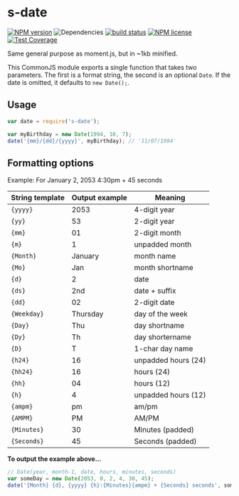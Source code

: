 # s-date
[![NPM version](https://img.shields.io/npm/v/s-date.svg)](https://www.npmjs.com/package/s-date) ![Dependencies](https://img.shields.io/david/sebastiansandqvist/s-date.svg) [![build status](http://img.shields.io/travis/sebastiansandqvist/s-date.svg)](https://travis-ci.org/sebastiansandqvist/s-date) [![NPM license](https://img.shields.io/npm/l/s-date.svg)](https://www.npmjs.com/package/s-date) [![Test Coverage](https://codeclimate.com/github/sebastiansandqvist/s-date/badges/coverage.svg)](https://codeclimate.com/github/sebastiansandqvist/s-date/coverage)

Same general purpose as moment.js, but in ~1kb minified.

This CommonJS module exports a single function that takes two parameters. The first is a format string, the second is an optional `Date`. If the date is omitted, it defaults to `new Date();`.

## Usage
```javascript
var date = require('s-date');

var myBirthday = new Date(1994, 10, 7);
date('{mm}/{dd}/{yyyy}', myBirthday); // '11/07/1994'
```

## Formatting options

Example: For January 2, 2053 4:30pm + 45 seconds

| String template | Output example | Meaning             |
| --------------- | -------------- | ------------------- |
| `{yyyy}`        | 2053           | 4-digit year        |
| `{yy}`          | 53             | 2-digit year        |
| `{mm}`          | 01             | 2-digit month       |
| `{m}`           | 1              | unpadded month      |
| `{Month}`       | January        | month name          |
| `{Mo}`          | Jan            | month shortname     |
| `{d}`           | 2              | date                |
| `{ds}`          | 2nd            | date + suffix       |
| `{dd}`          | 02             | 2-digit date        |
| `{Weekday}`     | Thursday       | day of the week     |
| `{Day}`         | Thu            | day shortname       |
| `{Dy}`          | Th             | day shortername     |
| `{D}`           | T              | 1-char day name     |
| `{h24}`         | 16             | unpadded hours (24) |
| `{hh24}`        | 16             | hours (24)          |
| `{hh}`          | 04             | hours (12)          |
| `{h}`           | 4              | unpadded hours (12) |
| `{ampm}`        | pm             | am/pm               |
| `{AMPM}`        | PM             | AM/PM               |
| `{Minutes}`     | 30             | Minutes (padded)    |
| `{Seconds}`     | 45             | Seconds (padded)    |


**To output the example above...**
```javascript
// Date(year, month-1, date, hours, minutes, seconds)
var someDay = new Date(2053, 0, 2, 4, 30, 45);
date('{Month} {d}, {yyyy} {h}:{Minutes}{ampm} + {Seconds} seconds', someDay);
```

